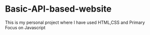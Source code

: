 # Basic-API-based-website
This is my personal project where I have used HTML,CSS and Primary Focus on Javascript
